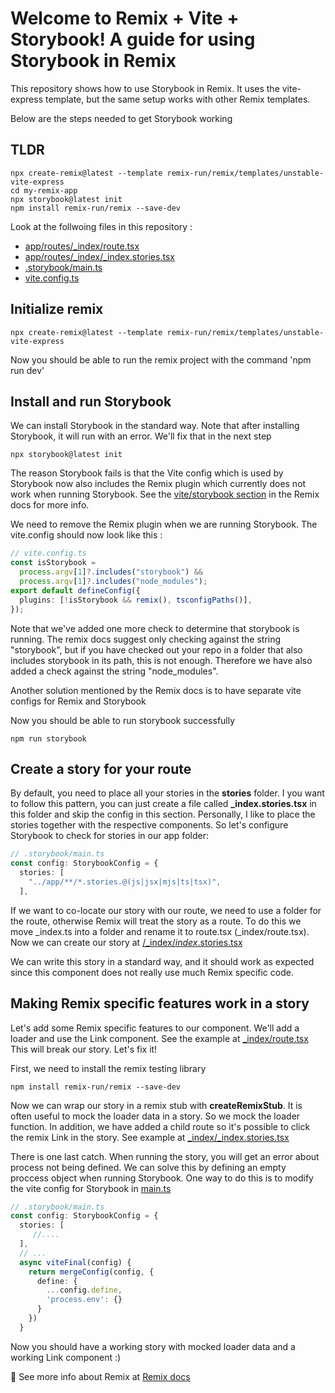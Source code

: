# Welcome to Remix + Vite + Storybook! A guide for using Storybook in Remix

This repository shows how to use Storybook in Remix. It uses the vite-express template, but the same setup works with other Remix templates.

Below are the steps needed to get Storybook working

## TLDR
```shellscript
npx create-remix@latest --template remix-run/remix/templates/unstable-vite-express
cd my-remix-app
npx storybook@latest init
npm install remix-run/remix --save-dev
```
Look at the follwoing files in this repository :
- [app/routes/_index/route.tsx](/app/routes/_index/route.tsx)
- [app/routes/_index/_index.stories.tsx](/app/routes/_index/_index.stories.tsx)
- [.storybook/main.ts](/.storybook/main.ts)
- [vite.config.ts](/vite.config.ts)

## Initialize remix
```shellscript
npx create-remix@latest --template remix-run/remix/templates/unstable-vite-express
```
Now you should be able to run the remix project with the command 'npm run dev'

## Install and run Storybook
We can install Storybook in the standard way. Note that after installing Storybook, it will run with an error. We'll fix that in the next step
```shellscript
npx storybook@latest init
```

The reason Storybook fails is that the Vite config which is used by Storybook now also includes the Remix plugin which currently does not work when running Storybook. See the [vite/storybook section](https://remix.run/docs/en/main/future/vite#plugin-usage-with-other-vite-based-tools-eg-vitest-storybook) in the Remix docs for more info.

We need to remove the Remix plugin when we are running Storybook. The vite.config should now look like this :
```typescript
// vite.config.ts
const isStorybook =
  process.argv[1]?.includes("storybook") &&
  process.argv[1]?.includes("node_modules");
export default defineConfig({
  plugins: [!isStorybook && remix(), tsconfigPaths()],
});
```

Note that we've added one more check to determine that storybook is running. The remix docs suggest only checking against the string "storybook", but if you have checked out your repo in a folder that also includes storybook in its path, this is not enough. Therefore we have also added a check against the string "node_modules".

Another solution mentioned by the Remix docs is to have separate vite configs for Remix and Storybook

Now you should be able to run storybook successfully
```shellscript
npm run storybook
```

## Create a story for your route
By default, you need to place all your stories in the **stories** folder. I you want to follow this pattern, you can just create a file called **_index.stories.tsx** in this folder and skip the config in this section.
Personally, I like to place the stories together with the respective components. So let's configure Storybook to check for stories in our app folder:
```typescript
// .storybook/main.ts
const config: StorybookConfig = {
  stories: [
    "../app/**/*.stories.@(js|jsx|mjs|ts|tsx)",
  ],
```

If we want to co-locate our story with our route, we need to use a folder for the route, otherwise Remix will treat the story as a route. To do this we move _index.ts into a folder and rename it to route.tsx (_index/route.tsx).
Now we can create our story at [/_index/_index_.stories.tsx](/app/routes/_index/_index.stories.tsx)

We can write this story in a standard way, and it should work as expected since this component does not really use much Remix specific code.

## Making Remix specific features work in a story
Let's add some Remix specific features to our component. We'll add a loader and use the Link component. See the example at [_index/route.tsx](/app/routes/_index/route.tsx)
This will break our story. Let's fix it!

First, we need to install the remix testing library
```shellscript
npm install remix-run/remix --save-dev
```

Now we can wrap our story in a remix stub with **createRemixStub**. It is often useful to mock the loader data in a story. So we mock the loader function. In addition, we have added a child route so it's possible to click the remix Link in the story. See example at [_index/_index.stories.tsx](/app/routes/_index/_index.stories.tsx)

There is one last catch. When running the story, you will get an error about process not being defined. We can solve this by defining an empty proccess object when running Storybook. One way to do this is to modify the vite config for Storybook in [main.ts](/.storybook/main.ts)
```typescript
// .storybook/main.ts
const config: StorybookConfig = {
  stories: [
     //....
  ],
  // ...
  async viteFinal(config) {
    return mergeConfig(config, {
      define: {
        ...config.define,
        'process.env': {}
      }
    })
  }
```

Now you should have a working story with mocked loader data and a working Link component :)

📖 See more info about Remix at [Remix docs](https://remix.run/docs) 

